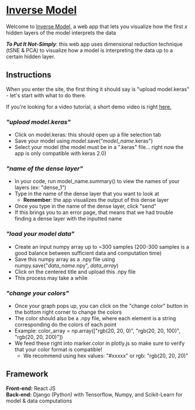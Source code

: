 # [Inverse Model](https://inverse-model.vercel.app/)

Welcome to [Inverse Model](https://inverse-model.vercel.app/), a web app that lets you visualize how the first _x_ hidden layers of the model interprets the data 

**_To Put It Not-Simply_**: this web app uses dimensional reduction technique (tSNE & PCA) to visualize how a model is interpreting the data up to a certain hidden layer. 


## Instructions
When you enter the site, the first thing it should say is "upload model.keras" - let's start with what to do there.

If you're looking for a video tutorial, a short demo video is right [here.](https://youtu.be/C9WyWbtjpD8)

### _"upload model.keras"_

- Click on model.keras: this should open up a file selection tab
- Save your model using _model_.save("_model_name_.keras")
- Select your model (the model must be in a ".keras" file... right now the app is only compatible with keras 2.0)

### _"name of the dense layer"_

- In your code, run model_name.summary() to view the names of your layers (ex: "dense_1")
- Type in the name of the dense layer that you want to look at
  - **Remember**: the app visualizes the output of this dense layer
- Once you type in the name of the dense layer, click "send"
- If this brings you to an error page, that means that we had trouble finding a dense layer with the inputted name

### _"load your model data"_

- Create an input numpy array up to ~300 samples (200-300 samples is a good balance between sufficient data and computation time)
- Save this numpy array as a .npy file using numpy.save("_data_name_.npy", _data_array_)
- Click on the centered title and upload this .npy file
- This process may take a while

### _"change your colors"_

- Once your graph pops up, you can click on the "change color" button in the bottom right corner to change the colors
- The color should also be a .npy file, where each element is a string corresponding do the colors of each point
- Example: color_array = np.array(["rgb(20, 20, 0)", "rgb(20, 20, 100)", "rgb(20, 20, 200)"]) 
- We feed these right into marker.color in plotly.js so make sure to verify that your color format is compatible!
    - We recommend using hex values: "#xxxxx" or rgb: "rgb(20, 20, 20)"

## Framework

**Front-end:** React JS <br/>
**Back-end:** Django (Python) with Tensorflow, Numpy, and Scikit-Learn for model & data computations
